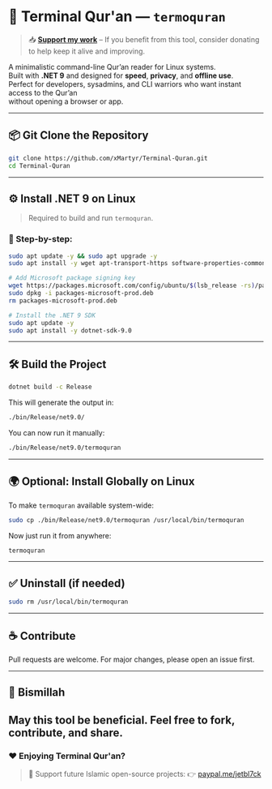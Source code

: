 # 🕋 Terminal Qur'an — `termoquran`

> 📥 **[Support my work](https://paypal.me/jetbl7ck)** – If you benefit from this tool, consider donating to help keep it alive and improving.

A minimalistic command-line Qur’an reader for Linux systems.  
Built with **.NET 9** and designed for **speed**, **privacy**, and **offline use**.  
Perfect for developers, sysadmins, and CLI warriors who want instant access to the Qur’an  
without opening a browser or app.

---

## 📦 Git Clone the Repository

```bash
git clone https://github.com/xMartyr/Terminal-Quran.git
cd Terminal-Quran
```

---

## ⚙️ Install .NET 9 on Linux

> Required to build and run `termoquran`.

### 🧪 Step-by-step:

```bash
sudo apt update -y && sudo apt upgrade -y
sudo apt install -y wget apt-transport-https software-properties-common

# Add Microsoft package signing key
wget https://packages.microsoft.com/config/ubuntu/$(lsb_release -rs)/packages-microsoft-prod.deb -O packages-microsoft-prod.deb
sudo dpkg -i packages-microsoft-prod.deb
rm packages-microsoft-prod.deb

# Install the .NET 9 SDK
sudo apt update -y
sudo apt install -y dotnet-sdk-9.0
```

---

## 🛠️ Build the Project

```bash
dotnet build -c Release
```

This will generate the output in:

```bash
./bin/Release/net9.0/
```

You can now run it manually:

```bash
./bin/Release/net9.0/termoquran
```

---

## 🌍 Optional: Install Globally on Linux

To make `termoquran` available system-wide:

```bash
sudo cp ./bin/Release/net9.0/termoquran /usr/local/bin/termoquran
```

Now just run it from anywhere:

```bash
termoquran
```

---

## ✅ Uninstall (if needed)

```bash
sudo rm /usr/local/bin/termoquran
```

---

## ☕ Contribute

Pull requests are welcome. For major changes, please open an issue first.

---

## 🙏 Bismillah

May this tool be beneficial. Feel free to fork, contribute, and share.
---

### ❤️ Enjoying Terminal Qur'an?

> 🕋 Support future Islamic open-source projects:
> 👉 [paypal.me/jetbl7ck](https://paypal.me/jetbl7ck)
